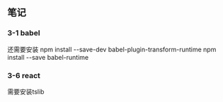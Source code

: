 ## 笔记

### 3-1 babel

还需要安装
npm install --save-dev babel-plugin-transform-runtime
npm install --save babel-runtime

### 3-6 react
需要安装tslib